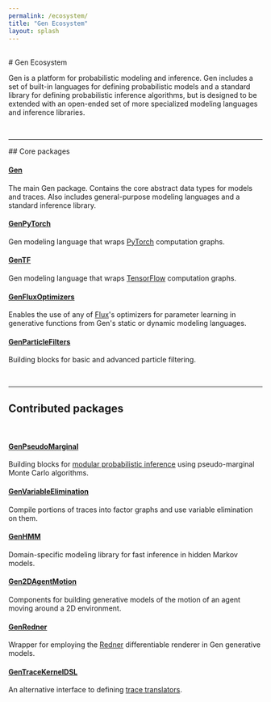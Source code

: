 ```yaml
---
permalink: /ecosystem/
title: "Gen Ecosystem"
layout: splash
---
```


<br>
# Gen Ecosystem

Gen is a platform for probabilistic modeling and inference.
Gen includes a set of built-in languages for defining probabilistic models and a standard library for defining probabilistic inference algorithms, but is designed to be extended with an open-ended set of more specialized modeling languages and inference libraries.

<br>
<hr> 
## Core packages
<br>

#### [Gen](https://github.com/probcomp/Gen.jl)
The main Gen package.
Contains the core abstract data types for models and traces.
Also includes general-purpose modeling languages and a standard inference library.

#### [GenPyTorch](https://github.com/probcomp/GenPyTorch.jl)
Gen modeling language that wraps [PyTorch](https://pytorch.org) computation graphs.

#### [GenTF](https://github.com/probcomp/GenTF)
Gen modeling language that wraps [TensorFlow](https://www.tensorflow.org) computation graphs.

#### [GenFluxOptimizers](https://github.com/probcomp/GenFluxOptimizers.jl)
Enables the use of any of [Flux](https://github.com/FluxML/Flux.jl)'s optimizers for parameter learning in generative functions from Gen's static or dynamic modeling languages.

#### [GenParticleFilters](https://github.com/probcomp/GenParticleFilters.jl)
Building blocks for basic and advanced particle filtering.

<br>
<hr> 

## Contributed packages
<br>

#### [GenPseudoMarginal](https://github.com/probcomp/GenPseudoMarginal.jl)
Building blocks for [modular probabilistic inference](https://arxiv.org/abs/1612.04759) using pseudo-marginal Monte Carlo algorithms.

#### [GenVariableElimination](https://github.com/probcomp/GenVariableElimination.jl)
Compile portions of traces into factor graphs and use variable elimination on them.

#### [GenHMM](https://github.com/probcomp/GenHMM.jl)
Domain-specific modeling library for fast inference in hidden Markov models.

#### [Gen2DAgentMotion](https://github.com/probcomp/Gen2DAgentMotion.jl)
Components for building generative models of the motion of an agent moving around a 2D environment.

#### [GenRedner](https://github.com/probcomp/GenRedner.jl)
Wrapper for employing the [Redner](https://github.com/BachiLi/redner) differentiable renderer in Gen generative models.

#### [GenTraceKernelDSL](https://github.com/probcomp/GenTraceKernelDSL.jl)
An alternative interface to defining [trace translators](https://www.gen.dev/dev/ref/trace_translators/).
